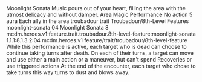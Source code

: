 <ability>
  <name>Moonlight Sonata</name>
  <flavor>Music pours out of your heart, filling the area with the utmost delicacy and without damper.</flavor>
  <keywords>
    <keyword>Area</keyword>
    <keyword>Magic</keyword>
    <keyword>Performance</keyword>
  </keywords>
  <type>No action</type>
  <distance>5 aura</distance>
  <target>Each ally in the area</target>
  <metadata>
    <class>troubadour</class>
    <feature_type>trait</feature_type>
    <file_dpath>Troubadour/8th-Level Features</file_dpath>
    <item_id>moonlight-sonata</item_id>
    <item_index>04</item_index>
    <item_name>Moonlight Sonata</item_name>
    <level>8</level>
    <scc>mcdm.heroes.v1:feature.trait.troubadour.8th-level-feature:moonlight-sonata</scc>
    <scdc>1.1.1:8.1.3.2:04</scdc>
    <source>mcdm.heroes.v1</source>
    <type>feature/trait/troubadour/8th-level-feature</type>
  </metadata>
  <effects>
    <effect type="mundane">While this performance is active, each target who is dead can choose to continue taking turns after death. On each of their turns, a target can move and use either a main action or a maneuver, but can&apos;t spend Recoveries or use triggered actions At the end of the encounter, each target who chose to take turns this way turns to dust and blows away.</effect>
  </effects>
</ability>
